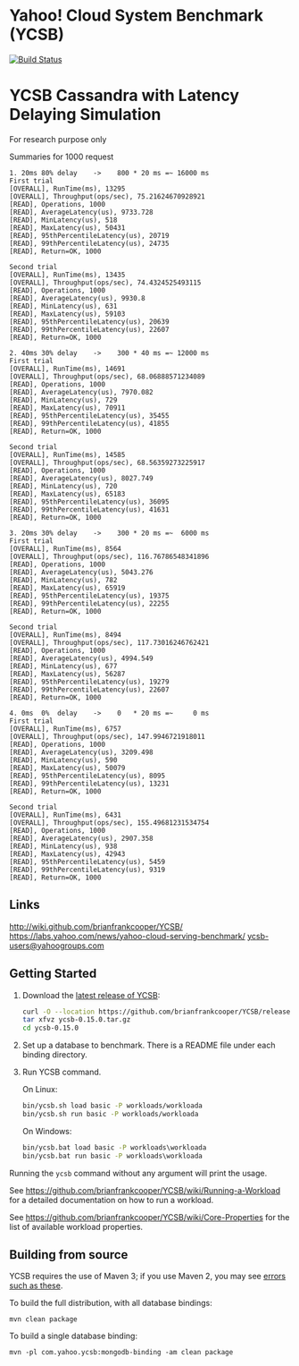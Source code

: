 <!--
Copyright (c) 2010 Yahoo! Inc., 2012 - 2016 YCSB contributors.
All rights reserved.

Licensed under the Apache License, Version 2.0 (the "License"); you
may not use this file except in compliance with the License. You
may obtain a copy of the License at

http://www.apache.org/licenses/LICENSE-2.0

Unless required by applicable law or agreed to in writing, software
distributed under the License is distributed on an "AS IS" BASIS,
WITHOUT WARRANTIES OR CONDITIONS OF ANY KIND, either express or
implied. See the License for the specific language governing
permissions and limitations under the License. See accompanying
LICENSE file.
-->

# Yahoo! Cloud System Benchmark (YCSB)

[![Build Status](https://travis-ci.org/brianfrankcooper/YCSB.png?branch=master)](https://travis-ci.org/brianfrankcooper/YCSB)

# YCSB Cassandra with Latency Delaying Simulation

For research purpose only

Summaries for 1000 request

```
1. 20ms 80% delay    ->    800 * 20 ms =~ 16000 ms
First trial
[OVERALL], RunTime(ms), 13295
[OVERALL], Throughput(ops/sec), 75.21624670928921
[READ], Operations, 1000
[READ], AverageLatency(us), 9733.728
[READ], MinLatency(us), 518
[READ], MaxLatency(us), 50431
[READ], 95thPercentileLatency(us), 20719
[READ], 99thPercentileLatency(us), 24735
[READ], Return=OK, 1000

Second trial
[OVERALL], RunTime(ms), 13435
[OVERALL], Throughput(ops/sec), 74.4324525493115
[READ], Operations, 1000
[READ], AverageLatency(us), 9930.8
[READ], MinLatency(us), 631
[READ], MaxLatency(us), 59103
[READ], 95thPercentileLatency(us), 20639
[READ], 99thPercentileLatency(us), 22607
[READ], Return=OK, 1000

2. 40ms 30% delay    ->    300 * 40 ms =~ 12000 ms
First trial
[OVERALL], RunTime(ms), 14691
[OVERALL], Throughput(ops/sec), 68.06888571234089
[READ], Operations, 1000
[READ], AverageLatency(us), 7970.082
[READ], MinLatency(us), 729
[READ], MaxLatency(us), 70911
[READ], 95thPercentileLatency(us), 35455
[READ], 99thPercentileLatency(us), 41855
[READ], Return=OK, 1000

Second trial
[OVERALL], RunTime(ms), 14585
[OVERALL], Throughput(ops/sec), 68.56359273225917
[READ], Operations, 1000
[READ], AverageLatency(us), 8027.749
[READ], MinLatency(us), 720
[READ], MaxLatency(us), 65183
[READ], 95thPercentileLatency(us), 36095
[READ], 99thPercentileLatency(us), 41631
[READ], Return=OK, 1000

3. 20ms 30% delay    ->    300 * 20 ms =~  6000 ms
First trial
[OVERALL], RunTime(ms), 8564
[OVERALL], Throughput(ops/sec), 116.76786548341896
[READ], Operations, 1000
[READ], AverageLatency(us), 5043.276
[READ], MinLatency(us), 782
[READ], MaxLatency(us), 65919
[READ], 95thPercentileLatency(us), 19375
[READ], 99thPercentileLatency(us), 22255
[READ], Return=OK, 1000

Second trial
[OVERALL], RunTime(ms), 8494
[OVERALL], Throughput(ops/sec), 117.73016246762421
[READ], Operations, 1000
[READ], AverageLatency(us), 4994.549
[READ], MinLatency(us), 677
[READ], MaxLatency(us), 56287
[READ], 95thPercentileLatency(us), 19279
[READ], 99thPercentileLatency(us), 22607
[READ], Return=OK, 1000

4. 0ms  0%  delay    ->    0   * 20 ms =~     0 ms
First trial
[OVERALL], RunTime(ms), 6757
[OVERALL], Throughput(ops/sec), 147.9946721918011
[READ], Operations, 1000
[READ], AverageLatency(us), 3209.498
[READ], MinLatency(us), 590
[READ], MaxLatency(us), 50079
[READ], 95thPercentileLatency(us), 8095
[READ], 99thPercentileLatency(us), 13231
[READ], Return=OK, 1000

Second trial
[OVERALL], RunTime(ms), 6431
[OVERALL], Throughput(ops/sec), 155.49681231534754
[READ], Operations, 1000
[READ], AverageLatency(us), 2907.358
[READ], MinLatency(us), 938
[READ], MaxLatency(us), 42943
[READ], 95thPercentileLatency(us), 5459
[READ], 99thPercentileLatency(us), 9319
[READ], Return=OK, 1000
```

## Links

http://wiki.github.com/brianfrankcooper/YCSB/
https://labs.yahoo.com/news/yahoo-cloud-serving-benchmark/
ycsb-users@yahoogroups.com

## Getting Started

1. Download the [latest release of YCSB](https://github.com/brianfrankcooper/YCSB/releases/latest):

   ```sh
   curl -O --location https://github.com/brianfrankcooper/YCSB/releases/download/0.15.0/ycsb-0.15.0.tar.gz
   tar xfvz ycsb-0.15.0.tar.gz
   cd ycsb-0.15.0
   ```

2. Set up a database to benchmark. There is a README file under each binding
   directory.

3. Run YCSB command.

   On Linux:

   ```sh
   bin/ycsb.sh load basic -P workloads/workloada
   bin/ycsb.sh run basic -P workloads/workloada
   ```

   On Windows:

   ```bat
   bin/ycsb.bat load basic -P workloads\workloada
   bin/ycsb.bat run basic -P workloads\workloada
   ```

Running the `ycsb` command without any argument will print the usage.

See https://github.com/brianfrankcooper/YCSB/wiki/Running-a-Workload
for a detailed documentation on how to run a workload.

See https://github.com/brianfrankcooper/YCSB/wiki/Core-Properties for
the list of available workload properties.

## Building from source

YCSB requires the use of Maven 3; if you use Maven 2, you may see [errors
such as these](https://github.com/brianfrankcooper/YCSB/issues/406).

To build the full distribution, with all database bindings:

    mvn clean package

To build a single database binding:

    mvn -pl com.yahoo.ycsb:mongodb-binding -am clean package

